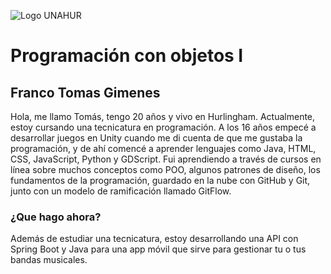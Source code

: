 ![Logo UNAHUR](./UNAHUR.png)

# Programación con objetos I
## Franco Tomas Gimenes
Hola, me llamo Tomás, tengo 20 años y vivo en Hurlingham. Actualmente, estoy cursando una tecnicatura en programación. A los 16 años empecé a desarrollar juegos en Unity cuando me di cuenta de que me gustaba la programación, y de ahí comencé a aprender lenguajes como Java, HTML, CSS, JavaScript, Python y GDScript. Fui aprendiendo a través de cursos en línea sobre muchos conceptos como POO, algunos patrones de diseño, los fundamentos de la programación, guardado en la nube con GitHub y Git, junto con un modelo de ramificación llamado GitFlow.

### ¿Que hago ahora?
Además de estudiar una tecnicatura, estoy desarrollando una API con Spring Boot y Java para una app móvil que sirve para gestionar tu o tus bandas musicales.
